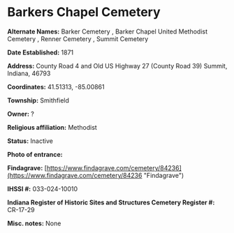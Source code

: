 # Barkers Chapel Cemetery

**Alternate Names:**  Barker Cemetery , Barker Chapel United Methodist Cemetery , Renner Cemetery , Summit Cemetery

**Date Established:** 1871

**Address:** County Road 4 and Old US Highway 27 (County Road 39)
Summit, Indiana, 46793

**Coordinates:** 41.51313, -85.00861

**Township:** Smithfield

**Owner:** ?

**Religious affiliation:** Methodist

**Status:** Inactive

**Photo of entrance:**

**Findagrave:** [https://www.findagrave.com/cemetery/84236](https://www.findagrave.com/cemetery/84236 "Findagrave")

**IHSSI #:** 	033-024-10010

**Indiana Register of Historic Sites and Structures Cemetery Register #:** CR-17-29

**Misc. notes:** None
